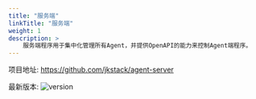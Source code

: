 ```yaml
---
title: "服务端"
linkTitle: "服务端"
weight: 1
description: >
    服务端程序用于集中化管理所有Agent，并提供OpenAPI的能力来控制Agent端程序。
---
```


项目地址: https://github.com/jkstack/agent-server

最新版本: ![version](https://img.shields.io/github/v/release/jkstack/agent-server)